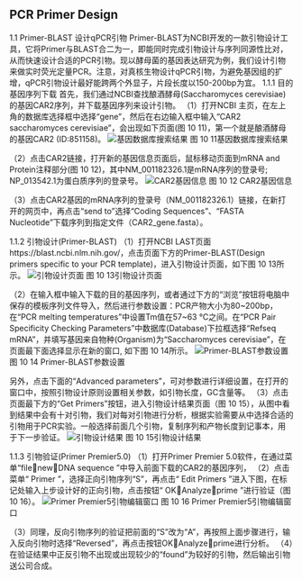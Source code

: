 ## PCR Primer Design


1.1 Primer-BLAST 设计qPCR引物
Primer-BLAST为NCBI开发的一款引物设计工具，它将Primer与BLAST合二为一，即能同时完成引物设计与序列同源性比对，从而快速设计合适的PCR引物。现以酵母菌的基因表达研究为例，我们设计引物来做实时荧光定量PCR。注意，对真核生物设计qPCR引物，为避免基因组的扩增，qPCR引物设计最好能跨两个外显子，片段长度以150-200bp为宜。
1.1.1 目的基因序列下载
首先，我们通过NCBI查找酿酒酵母(Saccharomyces cerevisiae)的基因CAR2序列，并下载基因序列来设计引物。
（1）打开NCBI 主页，在左上角的数据库选择框中选择“gene”，然后在右边输入框中输入“CAR2 saccharomyces cerevisiae”，会出现如下页面(图 10 11)，第一个就是酿酒酵母的基因CAR2 (ID:851158)。
![基因数据库搜索结果](https://raw.githubusercontent.com/adong77/bigbook/master/imageBed/book/fig10-11.png)
图 10 11基因数据库搜索结果

（2）点击CAR2链接，打开新的基因信息页面后，鼠标移动页面到mRNA and Protein注释部分(图 10 12)，其中NM_001182326.1是mRNA序列的登录号; NP_013542.1为蛋白质序列的登录号。
![CAR2基因信息](https://raw.githubusercontent.com/adong77/bigbook/master/imageBed/book/fig10-12.png)
图 10 12 CAR2基因信息

（3）点击CAR2基因的mRNA序列的登录号（NM_001182326.1）链接，在新打开的网页中，再点击“send to”选择“Coding Sequences”、“FASTA Nucleotide”下载序列到指定文件（CAR2_gene.fasta）。

1.1.2 引物设计(Primer-BLAST)
（1）打开NCBI LAST页面https://blast.ncbi.nlm.nih.gov/，点击页面下方的Primer-BLAST(Design primers specific to your PCR template)，进入引物设计页面，如下图 10 13所示。
![引物设计页面](https://raw.githubusercontent.com/adong77/bigbook/master/imageBed/book/fig10-13.png)
图 10 13引物设计页面

（2）在输入框中输入下载的目的基因序列，或者通过下方的“浏览”按钮将电脑中保存的模板序列文件导入，然后进行参数设置：PCR产物大小为80~200bp，在“PCR melting temperatures”中设置Tm值在57~63 °C之间。在“PCR  Pair Specificity Checking Parameters”中数据库(Database)下拉框选择“Refseq mRNA”，并填写基因来自物种(Organism)为“Saccharomyces cerevisiae”，在页面最下面选择显示在新的窗口, 如下图 10 14所示。
![Primer-BLAST参数设置](https://raw.githubusercontent.com/adong77/bigbook/master/imageBed/book/fig10-14.png)   
图 10 14 Primer-BLAST参数设置

另外，点击下面的“Advanced parameters”，可对参数进行详细设置，在打开的窗口中，按照引物设计原则设置相关参数，如引物长度，GC含量等。
（3）点击页面最下方的“Get Primers”按钮，进入引物设计结果页面（图 10 15），从图中看到结果中会有十对引物，我们对每对引物进行分析，根据实验需要从中选择合适的引物用于PCR实验。一般选择前面几个引物，复制序列和产物长度到记事本，用于下一步验证。
![引物设计结果](https://raw.githubusercontent.com/adong77/bigbook/master/imageBed/book/fig10-15.png)
图 10 15引物设计结果

1.1.3 引物验证(Primer Premier5.0)
（1）打开Primer Premier 5.0软件，在通过菜单“filenewDNA sequence ”中导入前面下载的CAR2的基因序列，
（2）点击菜单“ Primer ”，选择正向引物序列“S”，再点击“ Edit Primers ”进入下图，在标记处输入上步设计好的正向引物，点击按钮“ OKAnalyzeprime ”进行验证（图 10 16）。
![Primer Premier5引物编辑窗口](https://raw.githubusercontent.com/adong77/bigbook/master/imageBed/book/fig10-16.png)
图 10 16 Primer Premier5引物编辑窗口

（3）同理，反向引物序列的验证把前面的“S”改为“A”，再按照上面步骤进行，输入反向引物时选择“Reversed”，再点击按钮OKAnalyzeprime进行分析。
（4）在验证结果中正反引物不出现或出现较少的“found”为较好的引物，然后输出引物送公司合成。
